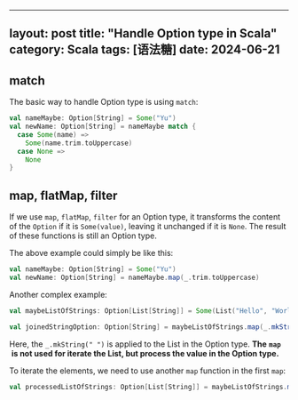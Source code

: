 ***

layout: post
title: "Handle Option type in Scala"
category: Scala
tags: [语法糖]
date: 2024-06-21
----------------

## match

The basic way to handle Option type is using `match`:

```scala
val nameMaybe: Option[String] = Some("Yu")
val newName: Option[String] = nameMaybe match {
  case Some(name) =>
    Some(name.trim.toUppercase)
  case None =>
    None
}
```

## map, flatMap, filter

If we use `map`, `flatMap`, `filter` for an Option type, it transforms the content of the `Option` if it is `Some(value)`, leaving it unchanged if it is `None`. The result of these functions is still an Option type.

The above example could simply be like this:

```scala
val nameMaybe: Option[String] = Some("Yu")
val newName: Option[String] = nameMaybe.map(_.trim.toUppercase)
```

Another complex example:

```scala
val maybeListOfStrings: Option[List[String]] = Some(List("Hello", "World", "!"))

val joinedStringOption: Option[String] = maybeListOfStrings.map(_.mkString(" "))
```

Here, the `_.mkString(" ")` is applied to the List in the Option type. **The** **`map`**  **is not used for iterate the List, but process the value in the Option type.**

To iterate the elements, we need to use another `map` function in the first `map`:

```scala
val processedListOfStrings: Option[List[String]] = maybeListOfStrings.map(_.map(_.toUpperCase))
```
